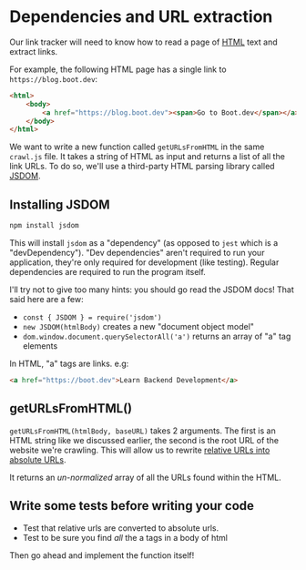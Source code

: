 # Dependencies and URL extraction

Our link tracker will need to know how to read a page of [HTML](https://developer.mozilla.org/en-US/docs/Learn/Getting_started_with_the_web/HTML_basics) text and extract links.

For example, the following HTML page has a single link to `https://blog.boot.dev`:

```html
<html>
    <body>
        <a href="https://blog.boot.dev"><span>Go to Boot.dev</span></a>
    </body>
</html>
```

We want to write a new function called `getURLsFromHTML` in the same `crawl.js` file. It takes a string of HTML as input and returns a list of all the link URLs. To do so, we'll use a third-party HTML parsing library called [JSDOM](https://github.com/jsdom/jsdom).

## Installing JSDOM

```bash
npm install jsdom
```

This will install `jsdom` as a "dependency" (as opposed to `jest` which is a "devDependency"). "Dev dependencies" aren't required to run your application, they're only required for development (like testing). Regular dependencies are required to run the program itself.

I'll try not to give too many hints: you should go read the JSDOM docs! That said here are a few:

* `const { JSDOM } = require('jsdom')`
* `new JSDOM(htmlBody)` creates a new "document object model"
* `dom.window.document.querySelectorAll('a')` returns an array of "a" tag elements

In HTML, "a" tags are links. e.g:

```html
<a href="https://boot.dev">Learn Backend Development</a>
```

## getURLsFromHTML()

`getURLsFromHTML(htmlBody, baseURL)` takes 2 arguments. The first is an HTML string like we discussed earlier, the second is the root URL of the website we're crawling. This will allow us to rewrite [relative URLs into absolute URLs](https://www.seoclarity.net/resources/knowledgebase/difference-relative-absolute-url-15325/).

It returns an *un-normalized* array of all the URLs found within the HTML.

## Write some tests before writing your code

* Test that relative urls are converted to absolute urls.
* Test to be sure you find *all* the a tags in a body of html

Then go ahead and implement the function itself!
